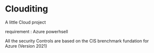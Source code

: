 # Clouditing
A little Cloud project

requirement : 
Azure powerhsell

All the security Controls are based on the CIS brenchmark fundation for Azure (Version 2021)
